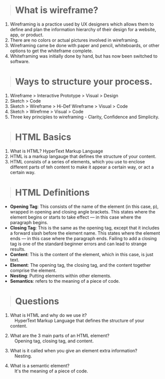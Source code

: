 ># What is wireframe?  

1. Wireframing is a practice used by UX designers which allows them to define and plan the information hierarchy of their design for a website, app, or product.  
2. There are no colors or actual pictures involved in wireframing.  
3. Wireframing came be done with paper and pencil, whiteboards, or other options to get the whiteframe complete.  
4. Whiteframing was initially done by hand, but has now been switched to software.  

># Ways to structure your process.  

1. Wireframe > Interactive Prototype > Visual > Design  
2. Sketch > Code  
3. Sketch > Wireframe > Hi-Def Wireframe > Visual > Code  
4. Sketch > Wirefrme > Visual > Code  
5. Three key principles to wireframing - Clarity, Confidence and Simplicity.  

># HTML Basics  

1. What is HTML?  HyperText Markup Language  
2. HTML is a markup langauge that defines the structure of your content.  
3. HTML consists of a series of elements, which you use to enclose different parts of teh content to make it appear a certain way, or act a certain way.  

># HTML Definitions  

* **Opening Tag**: This consists of the name of the element (in this case, p), wrapped in opening and closing angle brackets. This states where the element begins or starts to take effect — in this case where the paragraph begins.  
* **Closing Tag**: This is the same as the opening tag, except that it includes a forward slash before the element name. This states where the element ends — in this case where the paragraph ends. Failing to add a closing tag is one of the standard beginner errors and can lead to strange results.  
* **Content**: This is the content of the element, which in this case, is just text.  
* **Element**: The opening tag, the closing tag, and the content together comprise the element.  
* **Nesting**: Putting elements within other elements.   
* **Semantics**: refers to the meaning of a piece of code.  

># Questions  

1. What is HTML and why do we use it?  
&ensp;&ensp;HyperText Markup Language that defines the structure of your content. 

2. What are the 3 main parts of an HTML element?  
&ensp;&ensp;Opening tag, closing tag, and content.

3. What is it called when you give an element extra information?  
&ensp;&ensp;Nesting.

4. What is a semantic element?  
&ensp;&ensp;It's the meaning of a piece of code.  